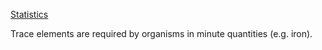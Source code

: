 [Statistics](../Statistics/)

Trace elements are required by organisms in minute quantities (e.g. iron).